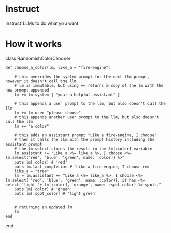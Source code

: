 # Instruct

Instruct LLMs to do what you want


# How it works

class RandomishColorChooser


    def choose_a_color(lm, like_a = "fire-engine")

        # this overrides the system prompt for the next llm prompt, however it doesn't call the llm
        # lm is immutable, but using += returns a copy of the lm with the new prompt appended
        lm += lm.system { "your a helpful assistant" }

        # this appends a user prompt to the llm, but also doesn't call the llm
        lm += lm.user "please choose"
        # this appends another user prompt to the llm, but also doesn't call the llm
        lm += "a color"

        # this adds an assistant prompt "Like a fire-engine, I choose"
        # then it calls the llm with the prompt history including the assistant prompt
        # the lm.select stores the result in the lm[:color] variable
        lm.assistant += "Like a <%= like_a %>, I choose <%= lm.select('red', 'blue', 'green', name: :color)} %>"
        puts lm[:color] # 'red'
        puts lm.last_completion # 'Like a fire-engine, I choose red'
        like_a = "tree"
        lm = lm.assistant += "Like a <%= like_a %>, I choose <%= lm.select( 'red', 'blue', 'green', name: :color)}, it has <%= select('light '+ lm[:color], 'orange', name: :spot_color) %> spots."
        puts lm[:color] # 'green'
        puts lm[:spot_color] # 'light green'


        # returning an updated lm
        lm
    end



end
